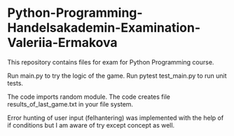 # Python-Programming-Handelsakademin-Examination-Valeriia-Ermakova

This repository contains files for exam for Python Programming course.

Run main.py to try the logic of the game.
Run pytest test_main.py to run unit tests.

The code imports random module.
The code creates file results_of_last_game.txt in your file system.

Error hunting of user input (felhantering) was implemented with the help of if conditions but I am aware of try except concept as well.

